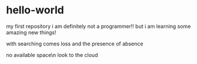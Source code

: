 # hello-world
my first repository
i am definitely not a programmer!!
but i am learning some amazing new things!

with searching comes loss
and the presence of absence

no available space\n
look to the cloud
